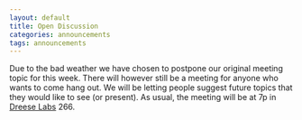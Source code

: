 ```yaml
---
layout: default
title: Open Discussion
categories: announcements
tags: announcements
---
```

Due to the bad weather we have chosen to postpone our original meeting topic for this week. There will however still be a meeting for anyone who wants to come hang out. We will be letting people suggest future topics that they would like to see (or present). As usual, the meeting will be at 7p in [Dreese Labs](http://www.osu.edu/map/building.php?building=279) 266.
